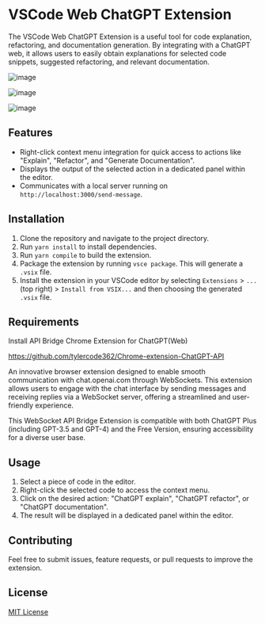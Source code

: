 # VSCode Web ChatGPT Extension

The VSCode Web ChatGPT Extension is a useful tool for code explanation, refactoring, and documentation generation. By integrating with a ChatGPT web, it allows users to easily obtain explanations for selected code snippets, suggested refactoring, and relevant documentation.

![image](https://user-images.githubusercontent.com/22150402/235414828-135282d1-1f5a-475d-8a47-cba0d66995b4.png)

![image](https://user-images.githubusercontent.com/22150402/235414899-93ce3066-b6be-480e-857e-ed7cb0b71949.png)

![image](https://user-images.githubusercontent.com/22150402/235414852-3c5f8d29-a69f-4871-908d-4eedc35cec73.png)


## Features

- Right-click context menu integration for quick access to actions like "Explain", "Refactor", and "Generate Documentation".
- Displays the output of the selected action in a dedicated panel within the editor.
- Communicates with a local server running on `http://localhost:3000/send-message`.

## Installation

1. Clone the repository and navigate to the project directory.
2. Run `yarn install` to install dependencies.
3. Run `yarn compile` to build the extension.
4. Package the extension by running `vsce package`. This will generate a `.vsix` file.
5. Install the extension in your VSCode editor by selecting `Extensions` > `...` (top right) > `Install from VSIX...` and then choosing the generated `.vsix` file.

## Requirements

Install API Bridge Chrome Extension for ChatGPT(Web)

https://github.com/tylercode362/Chrome-extension-ChatGPT-API

An innovative browser extension designed to enable smooth communication with chat.openai.com through WebSockets. This extension allows users to engage with the chat interface by sending messages and receiving replies via a WebSocket server, offering a streamlined and user-friendly experience.

This WebSocket API Bridge Extension is compatible with both ChatGPT Plus (including GPT-3.5 and GPT-4) and the Free Version, ensuring accessibility for a diverse user base.

## Usage

1. Select a piece of code in the editor.
2. Right-click the selected code to access the context menu.
3. Click on the desired action: "ChatGPT explain", "ChatGPT refactor", or "ChatGPT documentation".
4. The result will be displayed in a dedicated panel within the editor.

## Contributing

Feel free to submit issues, feature requests, or pull requests to improve the extension.

## License

[MIT License](LICENSE)
